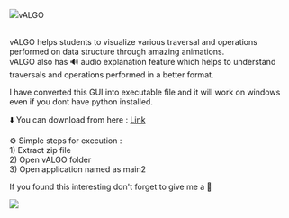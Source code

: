 
<span float="left"><img src="https://github.com/sailee14032000/vALGO/blob/main/logos/png/mimg4.png"><span class="name">vALGO</span></span>
<br>
<br>

<p>vALGO helps students to visualize various traversal and operations performed on data structure through amazing animations.<br>
vALGO also has 🔊 audio explanation feature which helps to understand traversals and operations performed in a better format.
</p>
<p>I have converted this GUI into executable file and it will work on windows even if you dont have python installed.</p>
<p>⬇️ You can download from here : <a href="https://github.com/sailee14032000/vALGO/blob/main/executable_file/vALGO.zip">Link</a></p> 
<p>⚙️ Simple steps for execution : <br>
1) Extract zip file<br>
2) Open vALGO folder<br>
3) Open application named as main2</p>
<p>If you found this interesting don't forget to give me a 🌟</p>
<img src="https://github.com/sailee14032000/vALGO/blob/main/vALGO_GIF.gif">

